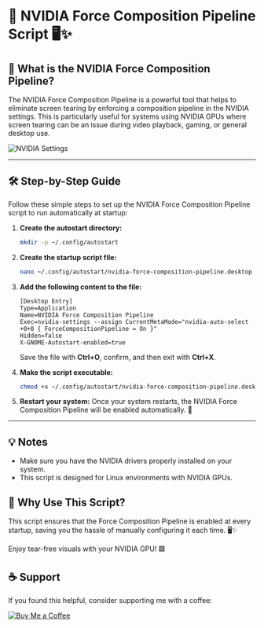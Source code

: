 # 🚀 NVIDIA Force Composition Pipeline Script 🖥️✨

## 📌 What is the NVIDIA Force Composition Pipeline?
The NVIDIA Force Composition Pipeline is a powerful tool that helps to eliminate screen tearing by enforcing a composition pipeline in the NVIDIA settings. This is particularly useful for systems using NVIDIA GPUs where screen tearing can be an issue during video playback, gaming, or general desktop use.

![NVIDIA Settings](https://kephost.net/p/MTY1Nzg0NQ.png)

---

## 🛠️ Step-by-Step Guide
Follow these simple steps to set up the NVIDIA Force Composition Pipeline script to run automatically at startup:

1. **Create the autostart directory:**
   ```bash
   mkdir -p ~/.config/autostart
   ```

2. **Create the startup script file:**
   ```bash
   nano ~/.config/autostart/nvidia-force-composition-pipeline.desktop
   ```

3. **Add the following content to the file:**
   ```plaintext
   [Desktop Entry]
   Type=Application
   Name=NVIDIA Force Composition Pipeline
   Exec=nvidia-settings --assign CurrentMetaMode="nvidia-auto-select +0+0 { ForceCompositionPipeline = On }"
   Hidden=false
   X-GNOME-Autostart-enabled=true
   ```

   Save the file with **Ctrl+O**, confirm, and then exit with **Ctrl+X**.

4. **Make the script executable:**
   ```bash
   chmod +x ~/.config/autostart/nvidia-force-composition-pipeline.desktop
   ```

5. **Restart your system:**
   Once your system restarts, the NVIDIA Force Composition Pipeline will be enabled automatically. 🎉

---

## 💡 Notes
- Make sure you have the NVIDIA drivers properly installed on your system.
- This script is designed for Linux environments with NVIDIA GPUs.

## 🌟 Why Use This Script?
This script ensures that the Force Composition Pipeline is enabled at every startup, saving you the hassle of manually configuring it each time. 🖥️✨

Enjoy tear-free visuals with your NVIDIA GPU! 🟩

## ☕ Support
If you found this helpful, consider supporting me with a coffee:

[![Buy Me a Coffee](https://img.shields.io/badge/Buy%20Me%20a%20Coffee-%23FFDD00.svg?style=for-the-badge&logo=buy-me-a-coffee&logoColor=black)](https://paypal.me/clash2un?country.x=HU&locale.x=hu_HU)


